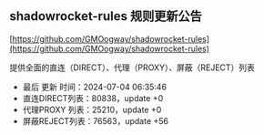 ## shadowrocket-rules 规则更新公告

[https://github.com/GMOogway/shadowrocket-rules](https://github.com/GMOogway/shadowrocket-rules)

提供全面的直连（DIRECT）、代理（PROXY）、屏蔽（REJECT）列表
- 最后 更新 时间：2024-07-04 06:35:46
- 直连DIRECT列表：80838，update +0
- 代理PROXY 列表：25210，update +0
- 屏蔽REJECT列表：76563，update +56
